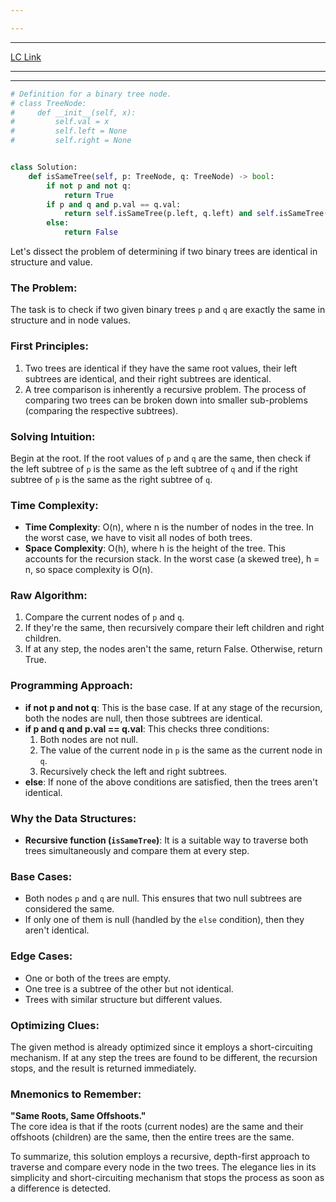 ```yaml
---

---
```

---
[LC Link](https://leetcode.com/problems/same-tree/)

---
---

```python
# Definition for a binary tree node.
# class TreeNode:
#     def __init__(self, x):
#         self.val = x
#         self.left = None
#         self.right = None


class Solution:
    def isSameTree(self, p: TreeNode, q: TreeNode) -> bool:
        if not p and not q:
            return True
        if p and q and p.val == q.val:
            return self.isSameTree(p.left, q.left) and self.isSameTree(p.right, q.right)
        else:
            return False

```

Let's dissect the problem of determining if two binary trees are identical in structure and value.

### The Problem:
The task is to check if two given binary trees `p` and `q` are exactly the same in structure and in node values.

### First Principles:
1. Two trees are identical if they have the same root values, their left subtrees are identical, and their right subtrees are identical.
2. A tree comparison is inherently a recursive problem. The process of comparing two trees can be broken down into smaller sub-problems (comparing the respective subtrees).

### Solving Intuition:
Begin at the root. If the root values of `p` and `q` are the same, then check if the left subtree of `p` is the same as the left subtree of `q` and if the right subtree of `p` is the same as the right subtree of `q`.

### Time Complexity:
- **Time Complexity**: O(n), where n is the number of nodes in the tree. In the worst case, we have to visit all nodes of both trees.
- **Space Complexity**: O(h), where h is the height of the tree. This accounts for the recursion stack. In the worst case (a skewed tree), h = n, so space complexity is O(n).

### Raw Algorithm:
1. Compare the current nodes of `p` and `q`.
2. If they're the same, then recursively compare their left children and right children.
3. If at any step, the nodes aren't the same, return False. Otherwise, return True.

### Programming Approach:
- **if not p and not q**: This is the base case. If at any stage of the recursion, both the nodes are null, then those subtrees are identical.
- **if p and q and p.val == q.val**: This checks three conditions:
  1. Both nodes are not null.
  2. The value of the current node in `p` is the same as the current node in `q`.
  3. Recursively check the left and right subtrees.
- **else**: If none of the above conditions are satisfied, then the trees aren't identical.

### Why the Data Structures:
- **Recursive function (`isSameTree`)**: It is a suitable way to traverse both trees simultaneously and compare them at every step.

### Base Cases:
- Both nodes `p` and `q` are null. This ensures that two null subtrees are considered the same.
- If only one of them is null (handled by the `else` condition), then they aren't identical.

### Edge Cases:
- One or both of the trees are empty.
- One tree is a subtree of the other but not identical.
- Trees with similar structure but different values.

### Optimizing Clues:
The given method is already optimized since it employs a short-circuiting mechanism. If at any step the trees are found to be different, the recursion stops, and the result is returned immediately.

### Mnemonics to Remember:
**"Same Roots, Same Offshoots."**  
The core idea is that if the roots (current nodes) are the same and their offshoots (children) are the same, then the entire trees are the same.

To summarize, this solution employs a recursive, depth-first approach to traverse and compare every node in the two trees. The elegance lies in its simplicity and short-circuiting mechanism that stops the process as soon as a difference is detected.